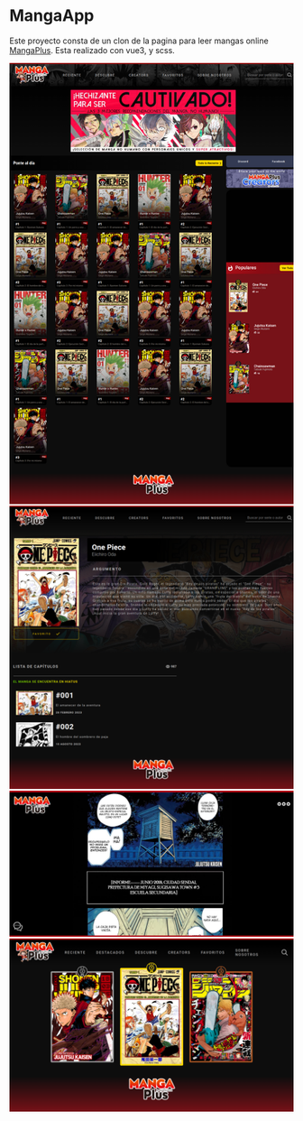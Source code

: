 # MangaApp 
Este proyecto consta de un clon de la pagina para leer mangas online <a href="https://mangaplus.shueisha.co.jp/updates">MangaPlus</a>.
Esta realizado con vue3, y scss.

<img src="public/main.png" alt="screenshotv3" />
<img src="public/title.png" alt="screenshotTitle" />
<img src="public/viewer.png"alt="viewer" />
<img src="public/ranking.png"alt="ranking" />



